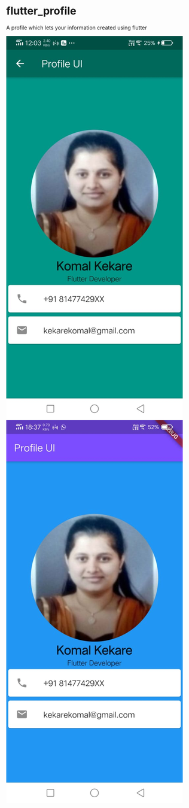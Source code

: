 # flutter_profile
A profile which lets your information created using flutter

<img src="Plants_app1.jpg">   <img src="flutter_profile.jpg">
